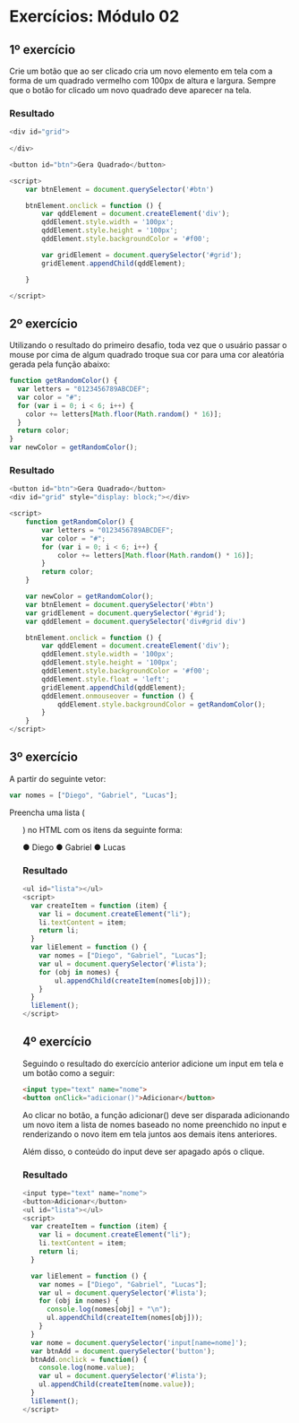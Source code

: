 # Exercícios: Módulo 02

## 1º exercício

Crie um botão que ao ser clicado cria um novo elemento em tela com a forma de um quadrado vermelho com 100px de altura e largura. Sempre que o botão for clicado um novo quadrado deve aparecer na tela.

### Resultado
```javascript
<div id="grid">
    
</div>

<button id="btn">Gera Quadrado</button>

<script>
    var btnElement = document.querySelector('#btn')

    btnElement.onclick = function () {
        var qddElement = document.createElement('div');
        qddElement.style.width = '100px';
        qddElement.style.height = '100px';
        qddElement.style.backgroundColor = '#f00';

        var gridElement = document.querySelector('#grid');
        gridElement.appendChild(qddElement);

    }

</script>
```


## 2º exercício

Utilizando o resultado do primeiro desafio, toda vez que o usuário passar o mouse por cima de algum quadrado troque sua cor para uma cor aleatória gerada pela função abaixo:

```javascript
function getRandomColor() {
  var letters = "0123456789ABCDEF";
  var color = "#";
  for (var i = 0; i < 6; i++) {
    color += letters[Math.floor(Math.random() * 16)];
  }
  return color;
}
var newColor = getRandomColor();
```

### Resultado
```javascript
<button id="btn">Gera Quadrado</button>
<div id="grid" style="display: block;"></div>

<script>
    function getRandomColor() {
        var letters = "0123456789ABCDEF";
        var color = "#";
        for (var i = 0; i < 6; i++) {
            color += letters[Math.floor(Math.random() * 16)];
        }
        return color;
    }

    var newColor = getRandomColor();
    var btnElement = document.querySelector('#btn')
    var gridElement = document.querySelector('#grid');
    var qddElement = document.querySelector('div#grid div')

    btnElement.onclick = function () {
        var qddElement = document.createElement('div');
        qddElement.style.width = '100px';
        qddElement.style.height = '100px';
        qddElement.style.backgroundColor = '#f00';
        qddElement.style.float = 'left';
        gridElement.appendChild(qddElement);
        qddElement.onmouseover = function () {
            qddElement.style.backgroundColor = getRandomColor();
        }
    }
</script>
```


## 3º exercício

A partir do seguinte vetor:

```javascript
var nomes = ["Diego", "Gabriel", "Lucas"];
```

Preencha uma lista (<ul>) no HTML com os itens da seguinte forma:

● Diego
● Gabriel
● Lucas

### Resultado
```javascript
<ul id="lista"></ul>
<script>
  var createItem = function (item) {
    var li = document.createElement("li");
    li.textContent = item;
    return li;
  }
  var liElement = function () {
    var nomes = ["Diego", "Gabriel", "Lucas"];
    var ul = document.querySelector('#lista');
    for (obj in nomes) {
        ul.appendChild(createItem(nomes[obj]));
    }
  }
  liElement();
</script>
```


## 4º exercício

Seguindo o resultado do exercício anterior adicione um input em tela e um botão como a seguir:

```html
<input type="text" name="nome">
<button onClick="adicionar()">Adicionar</button>
```

Ao clicar no botão, a função adicionar() deve ser disparada adicionando um novo item a lista de nomes baseado no nome preenchido no input e renderizando o novo item em tela juntos aos demais itens anteriores. 

Além disso, o conteúdo do input deve ser apagado após o clique.


### Resultado
```javascript
<input type="text" name="nome">
<button>Adicionar</button>
<ul id="lista"></ul>
<script>
  var createItem = function (item) {
    var li = document.createElement("li");
    li.textContent = item;
    return li;
  }

  var liElement = function () {
    var nomes = ["Diego", "Gabriel", "Lucas"];
    var ul = document.querySelector('#lista');
    for (obj in nomes) {
      console.log(nomes[obj] + "\n");
      ul.appendChild(createItem(nomes[obj]));
    }
  }
  var nome = document.querySelector('input[name=nome]');
  var btnAdd = document.querySelector('button');
  btnAdd.onclick = function() {
    console.log(nome.value);
    var ul = document.querySelector('#lista');
    ul.appendChild(createItem(nome.value));
  }
  liElement();
</script>
```
